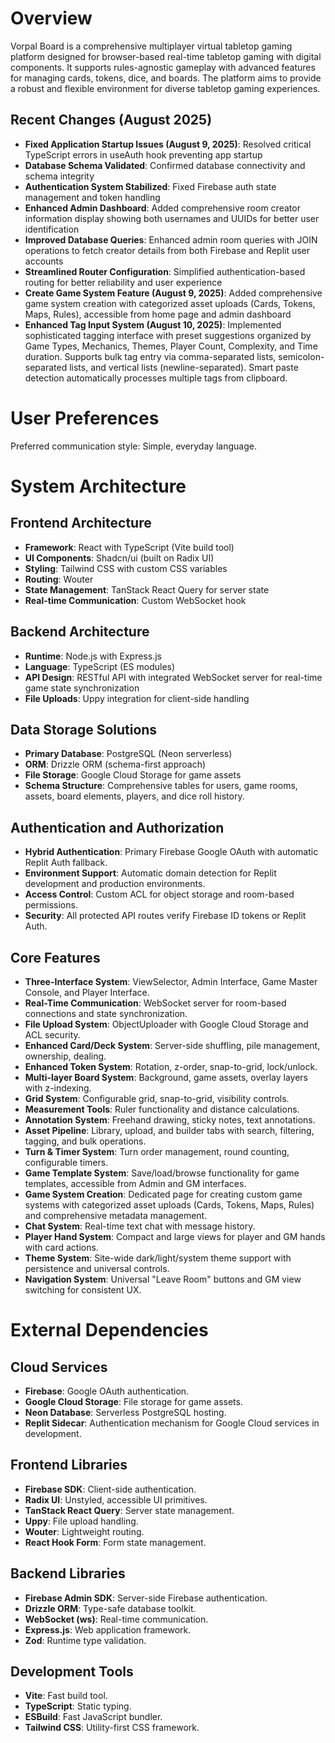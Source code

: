 # Overview

Vorpal Board is a comprehensive multiplayer virtual tabletop gaming platform designed for browser-based real-time tabletop gaming with digital components. It supports rules-agnostic gameplay with advanced features for managing cards, tokens, dice, and boards. The platform aims to provide a robust and flexible environment for diverse tabletop gaming experiences.

## Recent Changes (August 2025)
- **Fixed Application Startup Issues (August 9, 2025)**: Resolved critical TypeScript errors in useAuth hook preventing app startup
- **Database Schema Validated**: Confirmed database connectivity and schema integrity
- **Authentication System Stabilized**: Fixed Firebase auth state management and token handling
- **Enhanced Admin Dashboard**: Added comprehensive room creator information display showing both usernames and UUIDs for better user identification
- **Improved Database Queries**: Enhanced admin room queries with JOIN operations to fetch creator details from both Firebase and Replit user accounts
- **Streamlined Router Configuration**: Simplified authentication-based routing for better reliability and user experience
- **Create Game System Feature (August 9, 2025)**: Added comprehensive game system creation with categorized asset uploads (Cards, Tokens, Maps, Rules), accessible from home page and admin dashboard
- **Enhanced Tag Input System (August 10, 2025)**: Implemented sophisticated tagging interface with preset suggestions organized by Game Types, Mechanics, Themes, Player Count, Complexity, and Time duration. Supports bulk tag entry via comma-separated lists, semicolon-separated lists, and vertical lists (newline-separated). Smart paste detection automatically processes multiple tags from clipboard.

# User Preferences

Preferred communication style: Simple, everyday language.

# System Architecture

## Frontend Architecture
- **Framework**: React with TypeScript (Vite build tool)
- **UI Components**: Shadcn/ui (built on Radix UI)
- **Styling**: Tailwind CSS with custom CSS variables
- **Routing**: Wouter
- **State Management**: TanStack React Query for server state
- **Real-time Communication**: Custom WebSocket hook

## Backend Architecture
- **Runtime**: Node.js with Express.js
- **Language**: TypeScript (ES modules)
- **API Design**: RESTful API with integrated WebSocket server for real-time game state synchronization
- **File Uploads**: Uppy integration for client-side handling

## Data Storage Solutions
- **Primary Database**: PostgreSQL (Neon serverless)
- **ORM**: Drizzle ORM (schema-first approach)
- **File Storage**: Google Cloud Storage for game assets
- **Schema Structure**: Comprehensive tables for users, game rooms, assets, board elements, players, and dice roll history.

## Authentication and Authorization
- **Hybrid Authentication**: Primary Firebase Google OAuth with automatic Replit Auth fallback.
- **Environment Support**: Automatic domain detection for Replit development and production environments.
- **Access Control**: Custom ACL for object storage and room-based permissions.
- **Security**: All protected API routes verify Firebase ID tokens or Replit Auth.

## Core Features
- **Three-Interface System**: ViewSelector, Admin Interface, Game Master Console, and Player Interface.
- **Real-Time Communication**: WebSocket server for room-based connections and state synchronization.
- **File Upload System**: ObjectUploader with Google Cloud Storage and ACL security.
- **Enhanced Card/Deck System**: Server-side shuffling, pile management, ownership, dealing.
- **Enhanced Token System**: Rotation, z-order, snap-to-grid, lock/unlock.
- **Multi-layer Board System**: Background, game assets, overlay layers with z-indexing.
- **Grid System**: Configurable grid, snap-to-grid, visibility controls.
- **Measurement Tools**: Ruler functionality and distance calculations.
- **Annotation System**: Freehand drawing, sticky notes, text annotations.
- **Asset Pipeline**: Library, upload, and builder tabs with search, filtering, tagging, and bulk operations.
- **Turn & Timer System**: Turn order management, round counting, configurable timers.
- **Game Template System**: Save/load/browse functionality for game templates, accessible from Admin and GM interfaces.
- **Game System Creation**: Dedicated page for creating custom game systems with categorized asset uploads (Cards, Tokens, Maps, Rules) and comprehensive metadata management.
- **Chat System**: Real-time text chat with message history.
- **Player Hand System**: Compact and large views for player and GM hands with card actions.
- **Theme System**: Site-wide dark/light/system theme support with persistence and universal controls.
- **Navigation System**: Universal "Leave Room" buttons and GM view switching for consistent UX.

# External Dependencies

## Cloud Services
- **Firebase**: Google OAuth authentication.
- **Google Cloud Storage**: File storage for game assets.
- **Neon Database**: Serverless PostgreSQL hosting.
- **Replit Sidecar**: Authentication mechanism for Google Cloud services in development.

## Frontend Libraries
- **Firebase SDK**: Client-side authentication.
- **Radix UI**: Unstyled, accessible UI primitives.
- **TanStack React Query**: Server state management.
- **Uppy**: File upload handling.
- **Wouter**: Lightweight routing.
- **React Hook Form**: Form state management.

## Backend Libraries
- **Firebase Admin SDK**: Server-side Firebase authentication.
- **Drizzle ORM**: Type-safe database toolkit.
- **WebSocket (ws)**: Real-time communication.
- **Express.js**: Web application framework.
- **Zod**: Runtime type validation.

## Development Tools
- **Vite**: Fast build tool.
- **TypeScript**: Static typing.
- **ESBuild**: Fast JavaScript bundler.
- **Tailwind CSS**: Utility-first CSS framework.